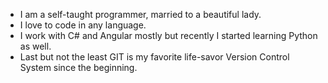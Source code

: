 <!---
nm-manish-0630/nm-manish-0630 is a ✨ special ✨ repository because its `README.md` (this file) appears on your GitHub profile.
You can click the Preview link to take a look at your changes.
--->
- I am a self-taught programmer, married to a beautiful lady.
- I love to code in any language.
- I work with C# and Angular mostly but recently I started learning Python as well.
- Last but not the least GIT is my favorite life-savor Version Control System since the beginning.
